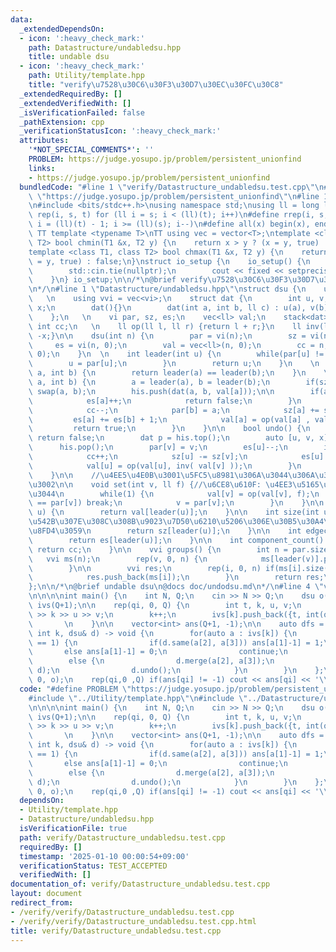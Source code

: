 ```yaml
---
data:
  _extendedDependsOn:
  - icon: ':heavy_check_mark:'
    path: Datastructure/undabledsu.hpp
    title: undable dsu
  - icon: ':heavy_check_mark:'
    path: Utility/template.hpp
    title: "verify\u7528\u30C6\u30F3\u30D7\u30EC\u30FC\u30C8"
  _extendedRequiredBy: []
  _extendedVerifiedWith: []
  _isVerificationFailed: false
  _pathExtension: cpp
  _verificationStatusIcon: ':heavy_check_mark:'
  attributes:
    '*NOT_SPECIAL_COMMENTS*': ''
    PROBLEM: https://judge.yosupo.jp/problem/persistent_unionfind
    links:
    - https://judge.yosupo.jp/problem/persistent_unionfind
  bundledCode: "#line 1 \"verify/Datastructure_undabledsu.test.cpp\"\n#define PROBLEM\
    \ \"https://judge.yosupo.jp/problem/persistent_unionfind\"\n#line 1 \"Utility/template.hpp\"\
    \n#include <bits/stdc++.h>\nusing namespace std;\nusing ll = long long;\n#define\
    \ rep(i, s, t) for (ll i = s; i < (ll)(t); i++)\n#define rrep(i, s, t) for (ll\
    \ i = (ll)(t) - 1; i >= (ll)(s); i--)\n#define all(x) begin(x), end(x)\n\n#define\
    \ TT template <typename T>\nTT using vec = vector<T>;\ntemplate <class T1, class\
    \ T2> bool chmin(T1 &x, T2 y) {\n    return x > y ? (x = y, true) : false;\n}\n\
    template <class T1, class T2> bool chmax(T1 &x, T2 y) {\n    return x < y ? (x\
    \ = y, true) : false;\n}\nstruct io_setup {\n    io_setup() {\n        ios::sync_with_stdio(false);\n\
    \        std::cin.tie(nullptr);\n        cout << fixed << setprecision(15);\n\
    \    }\n} io_setup;\n\n/*\n@brief verify\u7528\u30C6\u30F3\u30D7\u30EC\u30FC\u30C8\
    \n*/\n#line 1 \"Datastructure/undabledsu.hpp\"\nstruct dsu {\n    using vi = vector<int>;\
    \   \n    using vvi = vec<vi>;\n    struct dat {\n        int u, v;\n        ll\
    \ x;\n        dat(){}\n        dat(int a, int b, ll c) : u(a), v(b), x(c) {}\n\
    \    };\n   \n    vi par, sz, es;\n    vec<ll> val;\n    stack<dat> his;\n   \
    \ int cc;\n   \n    ll op(ll l, ll r) {return l + r;}\n    ll inv(ll x) {return\
    \ -x;}\n\n    dsu(int n) {\n        par = vi(n);\n        sz = vi(n, 1);\n   \
    \     es = vi(n, 0);\n        val = vec<ll>(n, 0);\n        cc = n;\n        iota(all(par),\
    \ 0);\n    }\n  \n    int leader(int u) {\n        while(par[u] != u) {\n    \
    \        u = par[u];\n        }\n        return u;\n    }\n    \n    bool same(int\
    \ a, int b) {\n        return leader(a) == leader(b);\n    }\n    \n    bool merge(int\
    \ a, int b) {\n        a = leader(a), b = leader(b);\n        if(sz[a] < sz[b])\
    \ swap(a, b);\n        his.push(dat(a, b, val[a]));\n\n        if(a == b) {\n\
    \            es[a]++;\n            return false;\n        }\n        else {\n\
    \            cc--;\n            par[b] = a;\n            sz[a] += sz[b];\n   \
    \         es[a] += es[b] + 1;\n            val[a] = op(val[a] , val[b]);\n   \
    \         return true;\n        }\n    }\n\n    bool undo() {\n        if(his.empty())\
    \ return false;\n        dat p = his.top();\n        auto [u, v, x] = p; \n  \
    \      his.pop();\n        par[v] = v;\n        es[u]--;\n        if(u != v) {\n\
    \            cc++;\n            sz[u] -= sz[v];\n            es[u] -= es[v];\n\
    \            val[u] = op(val[u], inv( val[v] ));\n        }\n        return true;\n\
    \    }\n\n    //\u4EE5\u4E0B\u3001\u5FC5\u8981\u306A\u3044\u306A\u3089\u7701\u304F\
    \u3002\n\n    void set(int v, ll f) {//\u6CE8\u610F: \u4EE3\u5165\u3067\u306F\u7121\
    \u3044\n        while(1) {\n            val[v] = op(val[v], f);\n            if(v\
    \ == par[v]) break;\n            v = par[v];\n        }\n    }\n\n    ll get(int\
    \ u) {\n        return val[leader(u)];\n    }\n\n    int size(int u) {//u\u304C\
    \u542B\u307E\u308C\u308B\u9023\u7D50\u6210\u5206\u306E\u30B5\u30A4\u30BA\u3092\
    \u8FD4\u3059\n        return sz[leader(u)];\n    }\n\n    int edgecnt(int u) {\n\
    \        return es[leader(u)];\n    }\n\n    int component_count() {\n       \
    \ return cc;\n    }\n\n    vvi groups() {\n        int n = par.size();\n     \
    \   vvi ms(n);\n        rep(v, 0, n) {\n            ms[leader(v)].push_back(v);\n\
    \        }\n\n        vvi res;\n        rep(i, 0, n) if(ms[i].size() > 0) {\n\
    \            res.push_back(ms[i]);\n        }\n        return res;\n    }\n\n\
    };\n\n/*\n@brief undable dsu\n@docs doc/undodsu.md\n*/\n#line 4 \"verify/Datastructure_undabledsu.test.cpp\"\
    \n\n\n\nint main() {\n    int N, Q;\n    cin >> N >> Q;\n    dsu o(N);\n    vector<vector<vector<int>>>\
    \ ivs(Q+1);\n\n    rep(qi, 0, Q) {\n        int t, k, u, v;\n        cin >> t\
    \ >> k >> u >> v;\n        k++;\n        ivs[k].push_back({t, int(qi)+1, u, v});\n\
    \       \n    }\n\n    vector<int> ans(Q+1, -1);\n\n    auto dfs = [&](auto f,\
    \ int k, dsu& d) -> void {\n        for(auto a : ivs[k]) {\n            if(a[0]\
    \ == 1) {\n                if(d.same(a[2], a[3])) ans[a[1]-1] = 1;\n         \
    \       else ans[a[1]-1] = 0;\n                continue;\n            }\n    \
    \        else {\n                d.merge(a[2], a[3]);\n                f(f, a[1],\
    \ d);\n                d.undo();\n            }\n        }\n    };\n\n\n    dfs(dfs,\
    \ 0, o);\n    rep(qi,0 ,Q) if(ans[qi] != -1) cout << ans[qi] << '\\n';\n}\n"
  code: "#define PROBLEM \"https://judge.yosupo.jp/problem/persistent_unionfind\"\n\
    #include \"../Utility/template.hpp\"\n#include \"../Datastructure/undabledsu.hpp\"\
    \n\n\n\nint main() {\n    int N, Q;\n    cin >> N >> Q;\n    dsu o(N);\n    vector<vector<vector<int>>>\
    \ ivs(Q+1);\n\n    rep(qi, 0, Q) {\n        int t, k, u, v;\n        cin >> t\
    \ >> k >> u >> v;\n        k++;\n        ivs[k].push_back({t, int(qi)+1, u, v});\n\
    \       \n    }\n\n    vector<int> ans(Q+1, -1);\n\n    auto dfs = [&](auto f,\
    \ int k, dsu& d) -> void {\n        for(auto a : ivs[k]) {\n            if(a[0]\
    \ == 1) {\n                if(d.same(a[2], a[3])) ans[a[1]-1] = 1;\n         \
    \       else ans[a[1]-1] = 0;\n                continue;\n            }\n    \
    \        else {\n                d.merge(a[2], a[3]);\n                f(f, a[1],\
    \ d);\n                d.undo();\n            }\n        }\n    };\n\n\n    dfs(dfs,\
    \ 0, o);\n    rep(qi,0 ,Q) if(ans[qi] != -1) cout << ans[qi] << '\\n';\n}"
  dependsOn:
  - Utility/template.hpp
  - Datastructure/undabledsu.hpp
  isVerificationFile: true
  path: verify/Datastructure_undabledsu.test.cpp
  requiredBy: []
  timestamp: '2025-01-10 00:00:54+09:00'
  verificationStatus: TEST_ACCEPTED
  verifiedWith: []
documentation_of: verify/Datastructure_undabledsu.test.cpp
layout: document
redirect_from:
- /verify/verify/Datastructure_undabledsu.test.cpp
- /verify/verify/Datastructure_undabledsu.test.cpp.html
title: verify/Datastructure_undabledsu.test.cpp
---
```


